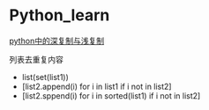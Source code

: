 # Python_learn

[python中的深复制与浅复制](http://python.jobbole.com/82294/)

列表去重复内容

- list(set(list1))
- [list2.append(i) for i in list1 if i not in list2]
- [list2.sppend(i) for i in sorted(list1) if i not in list2]